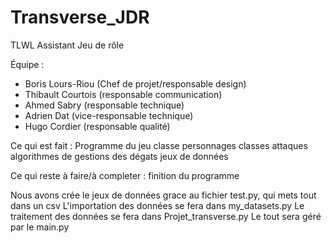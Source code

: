 # Transverse_JDR

TLWL Assistant Jeu de rôle

Équipe : 
-	Boris Lours-Riou (Chef de projet/responsable design)
-	Thibault Courtois (responsable communication)
-	Ahmed Sabry (responsable technique)
-	Adrien Dat (vice-responsable technique)
-	Hugo Cordier (responsable qualité)

Ce qui est fait :
Programme du jeu
classe personnages
classes attaques
algorithmes de gestions des dégats
jeux de données

Ce qui reste à faire/à completer :
finition du programme

Nous avons crée le jeux de données grace au fichier test.py, qui mets tout dans un csv
L'importation des données se fera dans my_datasets.py
Le traitement des données se fera dans Projet_transverse.py
Le tout sera géré par le main.py
